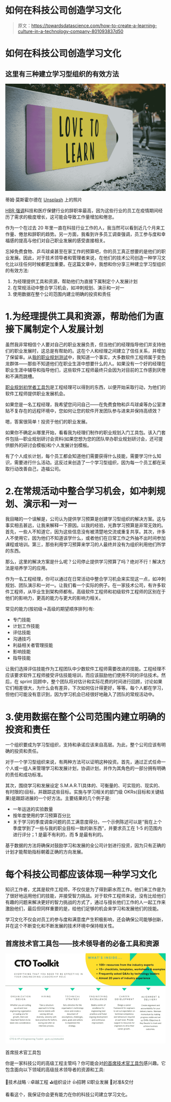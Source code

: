 # 如何在科技公司创造学习文化

> 原文：<https://towardsdatascience.com/how-to-create-a-learning-culture-in-a-technology-company-801093837d50>

# 如何在科技公司创造学习文化

## 这里有三种建立学习型组织的有效方法

![](img/613533c42c391daf168bc2cb83c46302.png)

蒂姆·莫斯霍尔德在 [Unsplash](https://unsplash.com?utm_source=medium&utm_medium=referral) 上的照片

[HBR 强调](https://hbr.org/2021/09/who-is-driving-the-great-resignation)科技和医疗保健行业的辞职率最高，因为这些行业的员工在疫情期间经历了需求的极度增长，这可能会导致工作量增加和倦怠。

作为一个在过去 20 年里一直在科技行业工作的人，我当然可以看到近几个月来工作量、倦怠和辞职的趋势。另一方面，我看到许多员工调查强调，员工参与度和幸福感的提高与他们对自己职业发展的感受直接相关。

忘掉免费食物、乒乓球桌甚至在家工作的预算吧，你的员工真正想要的是他们的职业发展。因此，对于技术领导者和管理者来说，在他们的技术公司创造一种学习文化比以往任何时候都更加重要。在这篇文章中，我想和你分享三种建立学习型组织的有效方法:

1.  为经理提供工具和资源，帮助他们为直接下属制定个人发展计划
2.  在常规活动中整合学习机会，如冲刺规划、演示和一对一
3.  使用数据在整个公司范围内建立明确的投资和责任

# 1.为经理提供工具和资源，帮助他们为直接下属制定个人发展计划

虽然我非常相信个人要对自己的职业发展负责，但当他们的经理指导他们并支持他们的职业发展时，这总是有帮助的。这在个人和经理之间建立了信任关系，并增加了保留率。从[我的职业规划测试](https://eisabainyo.net/weblog/quiz/which-type-of-career-planner-are-you/)中，我知道一个事实，大多数软件工程师属于变色龙群体——那些不知道他们在职业生涯中想要什么的人。如果没有一个好的经理在职业生涯中辅导和指导他们，这些软件工程师最终只会因为对目前的工作感到厌倦和不满而跳槽。

[职业规划初学者工具包](https://gum.co/careerplanningkit)是工程经理可以得到的东西，以便开始采取行动，为他们的软件工程师提供职业发展机会。

如果您是一名工程经理，我希望您问问自己——在免费食物和乒乓球桌等办公室津贴不复存在的远程环境中，您如何让您的软件开发团队参与进来并保持高绩效？

嗯，答案很简单！投资于他们的职业发展。

如果你不确定从哪里开始，看看我为经理们制作的职业规划入门工具包。该入门套件包括—职业规划研讨会资料(如果您想为您的团队举办职业规划研讨会，还可提供额外的研讨会模板)和个人发展计划模板。

有了个人成长计划，每个员工都会知道他们需要获得什么技能，需要学习什么知识，需要进行什么活动。这反过来创造了一个学习型组织，因为每一个员工都在采取行动改善自己，造福公司。

# 2.在常规活动中整合学习机会，如冲刺规划、演示和一对一

我目睹的一个误解是，公司认为提供学习预算是创建学习型组织的解决方案。这与事实相去甚远，让我来解释一下原因。以我的经验，光靠学习预算是非常无效的。首先，一些人不知道它，因为这些信息没有被清楚地交流或重复共享。其次，许多人不使用它，因为他们不知道该学什么，或者他们在日常工作之外抽不出时间参加课程或培训。第三，那些利用学习预算来学习的人最终并没有为组织利用他们所学的东西。

那么，这里的解决方案是什么呢？公司停止提供学习预算了吗？绝对不行！解决方法是培养学习的应用。

作为一名工程经理，你可以通过在日常活动中整合学习机会来实现这一点，如冲刺规划、团队演示和一对一。让我们看一个实际的例子。在一家技术公司，有许多软件工程师，从毕业生到架构师都有。高级软件工程师和初级软件工程师的区别在于他们的影响力，更高的能力与更大的影响力相关。

常见的能力(按初级->高级的期望顺序排列)有:

*   专门技能
*   计划工作技能
*   评估技能
*   沟通技巧
*   利益相关者管理技能
*   影响技能
*   指导技能

让我们选择评估技能作为工程团队中少数软件工程师需要改进的技能。工程经理不应该要求软件工程师接受评估技能培训，而应该鼓励他们使用不同的评估技术。然后，在 sprint 回顾中，整个团队将对估计和实际花费的时间进行回顾，讨论如果它们相差很大，为什么会有差异，下次如何估计得更好，等等。每个人都在学习，但他们可能没有意识到，因为学习机会已经很好地融入了团队的常规活动中。

# 3.使用数据在整个公司范围内建立明确的投资和责任

一个组织要成为学习型组织，支持和承诺应该来自高层。为此，整个公司应该有明确的投资和责任。

对于一个学习型组织来说，有两种方法可以证明这种投资。首先，通过正式任命一个人或一组人来管理学习和发展计划，协调计划，并作为其角色的一部分拥有明确的责任和成功标准。

其次，围绕学习和发展设定 S.M.A.R.T(具体的、可衡量的、可实现的、现实的、有时限的)目标，并跟踪这些目标。实施与学习相关的部门级 OKRs(目标和关键结果)是跟踪进展的一个好方法。主要结果的几个例子是:

*   一年运送的实验数量
*   按年度使用的学习预算百分比
*   关于学习的季度调查问题的员工满意度得分。一个示例陈述可以是“我在上个季度学到了一些与我的职业目标一致的新东西”，并要求员工在 1-5 的范围内进行评分；1 是最不有利的，而 **5** 是最有利的。

基于数据的方法将确保对鼓励学习和发展的全公司计划进行投资，因为只有正确的计划才能帮助指标朝着正确的方向发展。

# 每个科技公司都应该体现一种学习文化

知识工作者，尤其是软件工程师，不仅仅是为了得到薪水而工作。他们来工作是为了很好地运用他们的技能，并接受智力挑战。对于软件工程师来说，没有比给他们有趣的问题来解决更好的智力挑战的方式了，通过与擅长他们工作的人一起工作来激励他们，最后但同样重要的是，给他们足够的机会来学习和发展他们的技能。

学习文化不仅会对员工的参与度和满意度产生积极影响，还会确保公司能够创新，并在这个不断变化和不断发展的技术环境中保持相关性。

## 首席技术官工具包——技术领导者的必备工具和资源

[![](img/08280af1cfc3b3486d6ff293ffac00cd.png)](https://gum.co/ctotoolkit)

首席技术官工具包

你是一家科技公司的高级工程主管吗？你可能会对[的首席技术官工具包](https://gum.co/ctotoolkit)感兴趣。它包含面向以下领域的高级技术领导者的资源和工具:

📝技术战略
💡卓越工程
⛳️组织设计
👍招聘
☑️职业发展
🚀对准&交付

看看这个，我保证你会更有能力在你的科技公司建立学习文化。